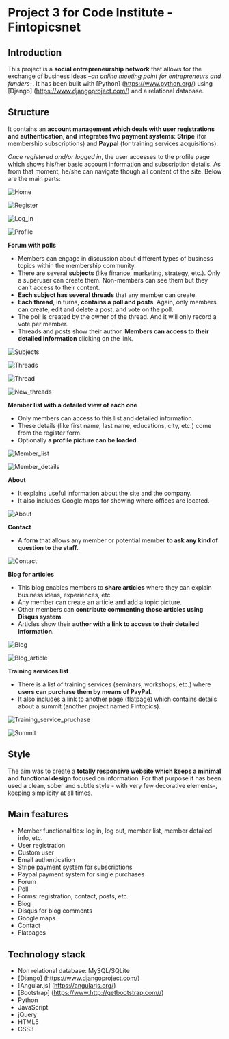 # Project 3 for Code Institute - Fintopicsnet
## Introduction

This project is a **social entrepreneurship network** that allows for the exchange of business ideas –*an online meeting point for entrepreneurs and funders*-. It has been built with [Python] (https://www.python.org/) using [Django] (https://www.djangoproject.com/) and a relational database. 

## Structure

It contains an **account management which deals with user registrations and authentication, and integrates two payment systems**: **Stripe** (for membership subscriptions) and **Paypal** (for training services acquisitions). 

*Once registered and/or logged in*, the user accesses to the profile page which shows his/her basic account information and subscription details. As from that moment, he/she can navigate though all content of the site. Below are the main parts:

![Home](https://github.com/abmist/we_are_social_network/blob/master/static/images/README_screenshots/project_3_home.jpg)

![Register](https://github.com/abmist/we_are_social_network/blob/master/static/images/README_screenshots/project_3_register.jpg)

![Log_in](https://github.com/abmist/we_are_social_network/blob/master/static/images/README_screenshots/project_3_log_in.jpg)

![Profile](https://github.com/abmist/we_are_social_network/blob/master/static/images/README_screenshots/project_3_profile.jpg)

**Forum with polls**
* Members can engage in discussion about different types of business topics within the membership community.
* There are several **subjects** (like finance, marketing, strategy, etc.). Only a superuser can create them. Non-members can see them but they can’t access to their content.
* **Each subject has several threads** that any member can create. 
* **Each thread**, in turns, **contains a poll and posts**. Again, only members can create, edit and delete a post, and vote on the poll.
* The poll is created by the owner of the thread. And it will only record a vote per member.
* Threads and posts show their author. **Members can access to their detailed information** clicking on the link. 

![Subjects](https://github.com/abmist/we_are_social_network/blob/master/static/images/README_screenshots/project_3_forum_subjects.jpg)

![Threads](https://github.com/abmist/we_are_social_network/blob/master/static/images/README_screenshots/project_3_forum_threads.jpg)

![Thread](https://github.com/abmist/we_are_social_network/blob/master/static/images/README_screenshots/project_3_forum_thread_and_posts.jpg)

![New_threads](https://github.com/abmist/we_are_social_network/blob/master/static/images/README_screenshots/project_3_forum_new_thread.jpg)

**Member list with a detailed view of each one**
* Only members can access to this list and detailed information.
* These details (like first name, last name, educations, city, etc.) come from the register form. 
* Optionally **a profile picture can be loaded**. 

![Member_list](https://github.com/abmist/we_are_social_network/blob/master/static/images/README_screenshots/project_3_member_list.jpg)

![Member_details](https://github.com/abmist/we_are_social_network/blob/master/static/images/README_screenshots/project_3_member_details.jpg)

**About**
* It explains useful information about the site and the company.
* It also includes Google maps for showing where offices are located. 

![About](https://github.com/abmist/we_are_social_network/blob/master/static/images/README_screenshots/project_3_about.jpg)

**Contact**
* A **form** that allows any member or potential member **to ask any kind of question to the staff**. 

![Contact](https://github.com/abmist/we_are_social_network/blob/master/static/images/README_screenshots/project_3_contact.jpg)

**Blog for articles**
* This blog enables members to **share articles** where they can explain business ideas, experiences, etc.
* Any member can create an article and add a topic picture.
* Other members can **contribute commenting those articles using Disqus system**.
* Articles show their **author with a link to access to their detailed information**.

![Blog](https://github.com/abmist/we_are_social_network/blob/master/static/images/README_screenshots/project_3_blog.jpg)

![Blog_article](https://github.com/abmist/we_are_social_network/blob/master/static/images/README_screenshots/project_3_blog_article.jpg)

**Training services list** 
* There is a list of training services (seminars, workshops, etc.) where **users can purchase them by means of PayPal**. 
* It also includes a link to another page (flatpage) which contains details about a summit (another project named Fintopics).  

![Training_service_pruchase](https://github.com/abmist/we_are_social_network/blob/master/static/images/README_screenshots/project_3_training_service_purchase.jpg)

![Summit](https://github.com/abmist/we_are_social_network/blob/master/static/images/README_screenshots/project_3_summit.jpg)

## Style
The aim was to create a **totally responsive website which keeps a minimal and functional design** focused on information. For that purpose it has been used a clean, sober and subtle style - with very few decorative elements-, keeping simplicity at all times. 

## Main features
* Member functionalities: log in, log out, member list, member detailed info, etc.
* User registration
* Custom user 
* Email authentication
* Stripe payment system for subscriptions
* Paypal payment system for single purchases
* Forum 
* Poll
* Forms: registration, contact, posts, etc.
* Blog
* Disqus for blog comments
* Google maps
* Contact
* Flatpages

## Technology stack
* Non relational database: MySQL/SQLite
* [Django] (https://www.djangoproject.com/)
* [Angular.js] (https://angularjs.org/)
* [Bootstrap] (https://www.http://getbootstrap.com//)
* Python
* JavaScript
* jQuery
* HTML5
* CSS3
